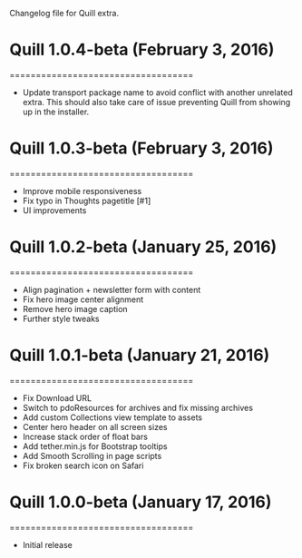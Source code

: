 Changelog file for Quill extra.

# Quill 1.0.4-beta (February 3, 2016)
===================================

- Update transport package name to avoid conflict with another unrelated extra. This should also take care of issue preventing Quill from showing up in the installer.

# Quill 1.0.3-beta (February 3, 2016)
===================================

- Improve mobile responsiveness
- Fix typo in Thoughts pagetitle [#1]
- UI improvements

# Quill 1.0.2-beta (January 25, 2016)
===================================

- Align pagination + newsletter form with content
- Fix hero image center alignment
- Remove hero image caption
- Further style tweaks

# Quill 1.0.1-beta (January 21, 2016)
===================================

- Fix Download URL
- Switch to pdoResources for archives and fix missing archives
- Add custom Collections view template to assets
- Center hero header on all screen sizes
- Increase stack order of float bars
- Add tether.min.js for Bootstrap tooltips
- Add Smooth Scrolling in page scripts
- Fix broken search icon on Safari

# Quill 1.0.0-beta (January 17, 2016)
===================================

- Initial release
